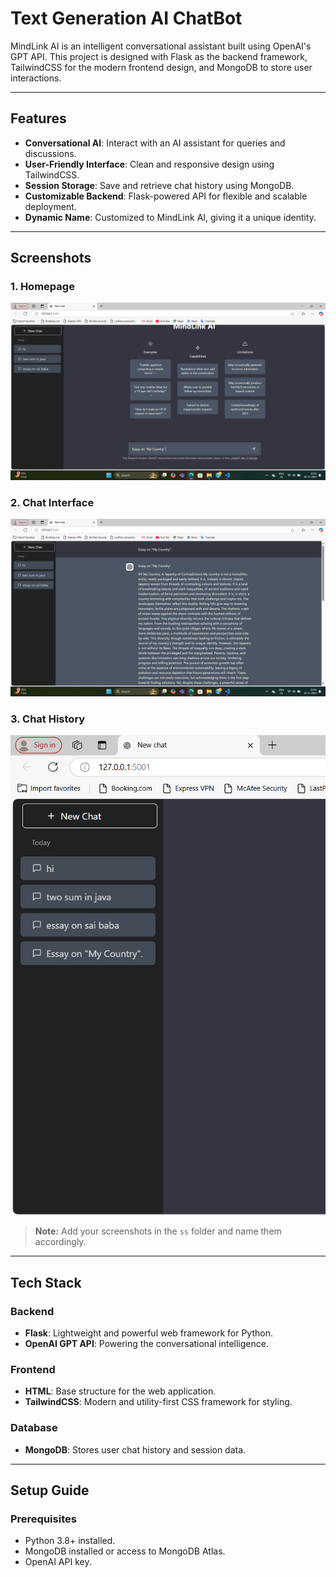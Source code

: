 
# Text Generation AI ChatBot 

MindLink AI is an intelligent conversational assistant built using OpenAI's GPT API. This project is designed with Flask as the backend framework, TailwindCSS for the modern frontend design, and MongoDB to store user interactions.

---

## Features

- **Conversational AI**: Interact with an AI assistant for queries and discussions.
- **User-Friendly Interface**: Clean and responsive design using TailwindCSS.
- **Session Storage**: Save and retrieve chat history using MongoDB.
- **Customizable Backend**: Flask-powered API for flexible and scalable deployment.
- **Dynamic Name**: Customized to MindLink AI, giving it a unique identity.

---

## Screenshots

### 1. **Homepage**
![Homepage](HomePage.png)

### 2. **Chat Interface**
![Chat Interface](ChatInterface.png)

### 3. **Chat History**
![Chat History](NewChat.png)

> **Note:** Add your screenshots in the `ss` folder and name them accordingly.

---

## Tech Stack

### Backend
- **Flask**: Lightweight and powerful web framework for Python.
- **OpenAI GPT API**: Powering the conversational intelligence.

### Frontend
- **HTML**: Base structure for the web application.
- **TailwindCSS**: Modern and utility-first CSS framework for styling.

### Database
- **MongoDB**: Stores user chat history and session data.

---

## Setup Guide

### Prerequisites
- Python 3.8+ installed.
- MongoDB installed or access to MongoDB Atlas.
- OpenAI API key.

